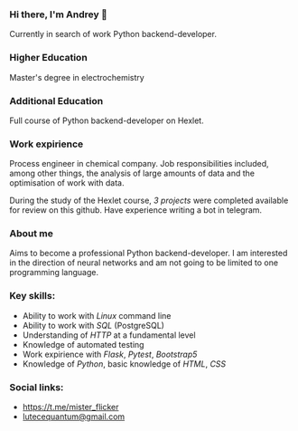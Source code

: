 ### Hi there, I'm Andrey 👋

Currently in search of work Python backend-developer.

### Higher Education
Master's degree in electrochemistry

### Additional Education
Full course of Python backend-developer on Hexlet.

### Work expirience
Process engineer in chemical company. Job responsibilities included, among other things, the analysis of large amounts of data and the optimisation of work with data.

During the study of the Hexlet course, *3 projects* were completed available for review on this github. Have experience writing a bot in telegram.

### About me
Aims to become a professional Python backend-developer. I am interested in the direction of neural networks and am not going to be limited to one programming language.

### Key skills:
- Ability to work with *Linux* command line
- Ability to work with *SQL* (PostgreSQL)
- Understanding of *HTTP* at a fundamental level
- Knowledge of automated testing
- Work expirience with *Flask*, *Pytest*, *Bootstrap5*
- Knowledge of *Python*, basic knowledge of *HTML*, *CSS*

### Social links:
- https://t.me/mister_flicker
- lutecequantum@gmail.com

<!--
**MisterFlicker/MisterFlicker** is a ✨ _special_ ✨ repository because its `README.md` (this file) appears on your GitHub profile.

Here are some ideas to get you started:

- 🔭 I’m currently working on ...
- 🌱 I’m currently learning ...
- 👯 I’m looking to collaborate on ...
- 🤔 I’m looking for help with ...
- 💬 Ask me about ...
- 📫 How to reach me: ...
- 😄 Pronouns: ...
- ⚡ Fun fact: ...
-->
